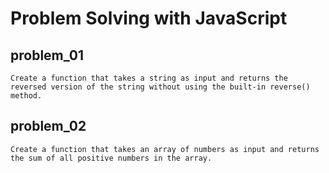 # **Problem Solving with JavaScript**

## problem_01

    Create a function that takes a string as input and returns the reversed version of the string without using the built-in reverse() method.

## problem_02

    Create a function that takes an array of numbers as input and returns the sum of all positive numbers in the array.
